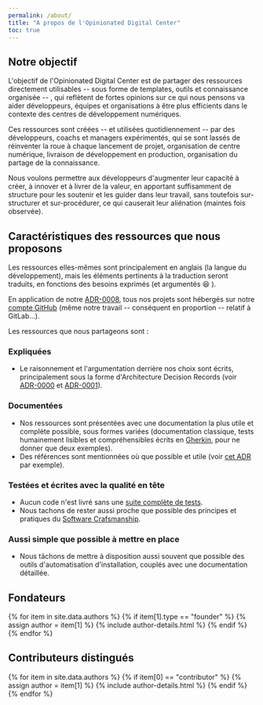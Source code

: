 ```yaml
---
permalink: /about/
title: "A propos de l'Opinionated Digital Center"
toc: true
---
```

## Notre objectif

L'objectif de l'Opinionated Digital Center est de partager des ressources directement utilisables -- sous forme de templates, outils et connaissance organisée -- , qui reflètent de fortes opinions sur ce qui nous pensons va aider développeurs, équipes et organisations à être plus efficients dans le contexte des centres de développement numériques.

Ces ressources sont créées -- et utilisées quotidiennement -- par des développeurs, coachs et managers expérimentés, qui se sont lassés de réinventer la roue à chaque lancement de projet, organisation de centre numérique, livraison de développement en production, organisation du partage de la connaissance.

Nous voulons permettre aux développeurs d'augmenter leur capacité à créer, à innover et à livrer de la valeur, en apportant suffisamment de structure pour les soutenir et les guider dans leur travail, sans toutefois sur-structurer et sur-procédurer, ce qui causerait leur aliénation (maintes fois observée).

## Caractéristiques des ressources que nous proposons

Les ressources elles-mêmes sont principalement en anglais (la langue du développement), mais les éléments pertinents à la traduction seront traduits, en fonctions des besoins exprimés (et argumentés 😆 ).

En application de notre [ADR-0008](https://github.com/opinionated-digital-center/architecture-decision-records/blob/master/docs/adr/0008-use-github-as-main-hub-for-the-opinionated-digital-center.md), tous nos projets sont hébergés sur notre [compte GitHub](https://github.com/opinionated-digital-center) (même notre travail -- conséquent en proportion -- relatif à GitLab...).

Les ressources que nous partageons sont :

### Expliquées

* Le raisonnement et l'argumentation derrière nos choix sont écrits, principalement sous la forme d'Architecture Decision Records (voir [ADR-0000](https://github.com/opinionated-digital-center/architecture-decision-records/blob/master/docs/adr/0000-record-architecture-decisions.md) et [ADR-0001](https://github.com/opinionated-digital-center/architecture-decision-records/blob/master/docs/adr/0001-use-markdown-architectural-decision-records.md)).

### Documentées

* Nos ressources sont présentées avec une documentation la plus utile et complète possible, sous formes variées (documentation classique, tests humainement lisibles et compréhensibles écrits en [Gherkin](https://cucumber.io/docs/gherkin/reference/), pour ne donner que deux exemples).
* Des références sont mentionnées où que possible et utile (voir [cet ADR](https://github.com/opinionated-digital-center/architecture-decision-records/blob/master/docs/adr/0001-use-markdown-architectural-decision-records.md) par exemple).

### Testées et écrites avec la qualité en tête

* Aucun code n'est livré sans une [suite complète de tests](https://github.com/opinionated-digital-center/python-library-project-generator/blob/master/README.rst#fully-tested-features).
* Nous tachons de rester aussi proche que possible des principes et pratiques du [Software Crafsmanship](https://manifesto.softwarecraftsmanship.org/).

### Aussi simple que possible à mettre en place

* Nous tâchons de mettre à disposition aussi souvent que possible des outils d'automatisation d'installation, couplés avec une documentation détaillée.

## Fondateurs

{% for item in site.data.authors %}
{% if item[1].type == "founder" %}
{% assign author = item[1] %}
{% include author-details.html %}
{% endif %}
{% endfor %}

## Contributeurs distingués

{% for item in site.data.authors %}
{% if item[0] == "contributor" %}
{% assign author = item[1] %}
{% include author-details.html %}
{% endif %}
{% endfor %}
